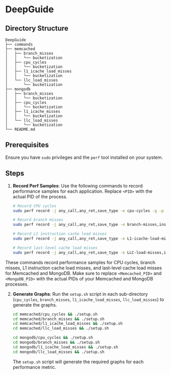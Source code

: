 # DeepGuide

## Directory Structure

```
DeepGuide
├── commands
├── memcached
│   ├── branch_misses
│   │   └── bucketization
│   ├── cpu_cycles
│   │   └── bucketization
│   ├── l1_icache_load_misses
│   │   └── bucketization
│   └── llc_load_misses
│       └── bucketization
├── mongodb
│   ├── branch_misses
│   │   └── bucketization
│   ├── cpu_cycles
│   │   └── bucketization
│   ├── l1_icache_misses
│   │   └── bucketization
│   └── llc_load_misses
│       └── bucketization
└── README.md
```

## Prerequisites

Ensure you have `sudo` privileges and the `perf` tool installed on your system.

## Steps

1. **Record Perf Samples**: Use the following commands to record performance samples for each application. Replace `<PID>` with the actual PID of the process.

    ```bash
    # Record CPU cycles 
    sudo perf record -j any_call,any_ret,save_type -e cpu-cycles -g -p <Memcached/MongoDB_PID> -- sleep 300

    # Record branch misses 
    sudo perf record -j any_call,any_ret,save_type -e branch-misses,instructions -g -p <Memcached/MongoDB_PID> -- sleep 300

    # Record L1 instruction cache load misses 
    sudo perf record -j any_call,any_ret,save_type -e L1-icache-load-misses,instructions -g -p <Memcached/MongoDB_PID> -- sleep 300

    # Record last-level cache load misses 
    sudo perf record -j any_call,any_ret,save_type -e LLC-load-misses,instructions -g -p <Memcached/MongoDB_PID> -- sleep 300
    ```

 These commands record performance samples for CPU cycles, branch misses, L1 instruction cache load misses, and last-level cache load misses for Memcached and MongoDB. Make sure to replace `<Memcached_PID>` and `<MongoDB_PID>` with the actual PIDs of your Memcached and MongoDB processes.

2. **Generate Graphs**: Run the `setup.sh` script in each sub-directory (`cpu_cycles`, `branch_misses`, `l1_icache_load_misses`, `llc_load_misses`) to generate the graphs.

    ```bash
    cd memcached/cpu_cycles && ./setup.sh
    cd memcached/branch_misses && ./setup.sh
    cd memcached/l1_icache_load_misses && ./setup.sh
    cd memcached/llc_load_misses && ./setup.sh

    cd mongodb/cpu_cycles && ./setup.sh
    cd mongodb/branch_misses && ./setup.sh
    cd mongodb/l1_icache_load_misses && ./setup.sh
    cd mongodb/llc_load_misses && ./setup.sh
    ```

    The `setup.sh` script will generate the required graphs for each performance metric.